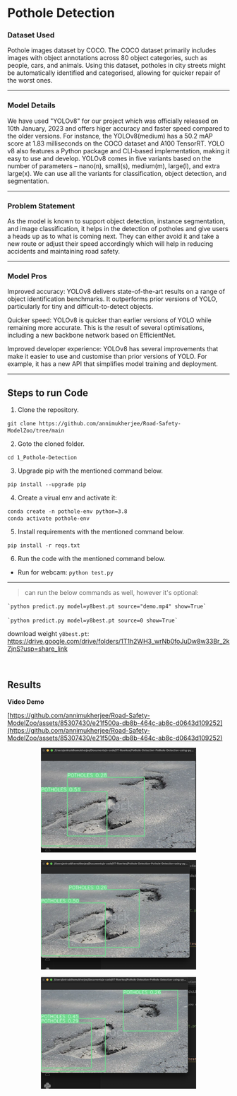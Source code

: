 # Pothole Detection 


### Dataset Used

Pothole images dataset by COCO. The COCO dataset primarily includes images with object annotations across 80 object categories, such as people, cars, and animals. Using this dataset, potholes in city streets might be automatically identified and categorised, allowing for quicker repair of the worst ones.  

---

### Model Details

We have used "YOLOv8" for our project which was officially released on 10th January, 2023 and offers higer accuracy and faster speed compared to the older versions. For instance, the YOLOv8(medium) has a 50.2 mAP score at 1.83 milliseconds on the COCO dataset and A100 TensorRT. YOLO v8 also features a Python package and CLI-based implementation, making it easy to use and develop. 
YOLOv8 comes in five variants based on the number of parameters – nano(n), small(s), medium(m), large(l), and extra large(x). We can use all the variants for classification, object detection, and segmentation.  

---

### Problem Statement

As the model is known to support object detection, instance segmentation, and image classification, it helps in the detection of potholes and give users a heads up as to what is coming next. They can either avoid it and take a new route or adjust their speed accordingly which will help in reducing accidents and maintaining road safety.

---

### Model Pros

Improved accuracy: YOLOv8 delivers state-of-the-art results on a range of object identification benchmarks. It outperforms prior versions of YOLO, particularly for tiny and difficult-to-detect objects.

Quicker speed: YOLOv8 is quicker than earlier versions of YOLO while remaining more accurate. This is the result of several optimisations, including a new backbone network based on EfficientNet.

Improved developer experience: YOLOv8 has several improvements that make it easier to use and customise than prior versions of YOLO. For example, it has a new API that simplifies model training and deployment.

---

## Steps to run Code
1. Clone the repository.
```
git clone https://github.com/annimukherjee/Road-Safety-ModelZoo/tree/main
```
2. Goto the cloned folder.
```
cd 1_Pothole-Detection

```
3. Upgrade pip with the mentioned command below.
```
pip install --upgrade pip
```

4. Create a virual env and activate it:

```
conda create -n pothole-env python=3.8
conda activate pothole-env
```

5. Install requirements with the mentioned command below.

```
pip install -r reqs.txt
```

6. Run the code with the mentioned command below.

 - Run for webcam: `python test.py`


---

> can run the below commands as well, however it's optional:

    `python predict.py model=y8best.pt source="demo.mp4" show=True`

    `python predict.py model=y8best.pt source=0 show=True`


download weight `y8best.pt`: https://drive.google.com/drive/folders/1T1h2WH3_wrNb0foJuDw8w33Br_2kZjnS?usp=share_link


<br>

## ⁠Results

**Video Demo**

[https://github.com/annimukherjee/Road-Safety-ModelZoo/assets/85307430/e21f500a-db8b-464c-ab8c-d0643d109252](https://github.com/annimukherjee/Road-Safety-ModelZoo/assets/85307430/e21f500a-db8b-464c-ab8c-d0643d109252)

<p align="center">
  <img src="results-screenshots/screenshot-01.png" alt="Alt text" width="70%"/>
</p>
<p align="center">
  <img src="results-screenshots/screenshot-02.png" alt="Alt text" width="70%"/>
</p>
<p align="center">
  <img src="results-screenshots/screenshot-03.png" alt="Alt text" width="70%"/>
</p>


